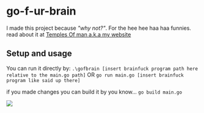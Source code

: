 # go-f-ur-brain

I made this project because _"why not?"_.
For the hee hee haa haa funnies.
read about it at [Temples Of man a.k.a my website](https://z6dev.github.io/Temples-Of-Man#projects)

## Setup and usage
You can run it directly by:
`.\gofbrain [insert brainfuck program path here relative to the main.go path]`
OR
`go run main.go [insert brainfuck program like said up there]`

if you made changes you can build it by you know...
`go build main.go`

![](https://i.imgur.com/RQXBcHq.png)
